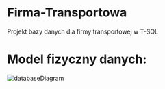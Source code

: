 # Firma-Transportowa
Projekt bazy danych dla firmy transportowej w T-SQL

# Model fizyczny danych:

![databaseDiagram](https://i.imgur.com/gdQ1QUV.png)

